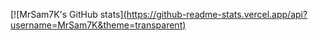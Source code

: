 [![MrSam7K's GitHub stats][(https://github-readme-stats.vercel.app/api?username=MrSam7K&theme=transparent)](https://github.com/anuraghazra/github-readme-stats)
